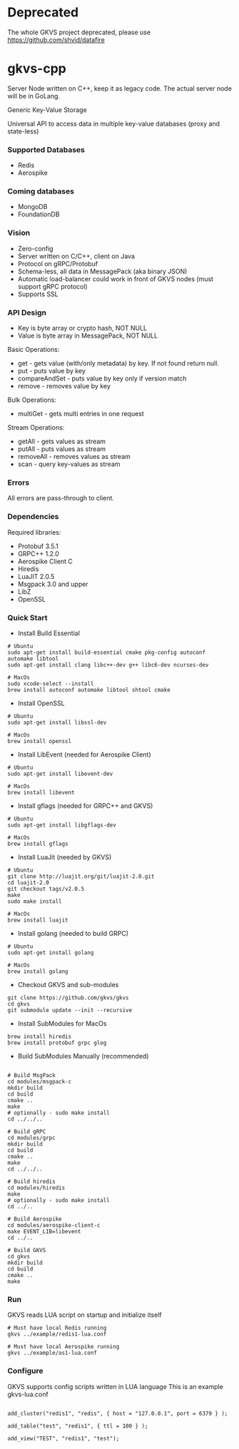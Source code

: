 # Deprecated

The whole GKVS project deprecated, please use https://github.com/shvid/datafire

# gkvs-cpp

Server Node written on C++, keep it as legacy code. The actual server node will be in GoLang.

Generic Key-Value Storage

Universal API to access data in multiple key-value databases (proxy and state-less)

### Supported Databases
* Redis
* Aerospike

### Coming databases
* MongoDB
* FoundationDB

### Vision
* Zero-config
* Server written on C/C++, client on Java
* Protocol on gRPC/Protobuf
* Schema-less, all data in MessagePack (aka binary JSON)
* Automatic load-balancer could work in front of GKVS nodes (must support gRPC protocol)
* Supports SSL

### API Design

* Key is byte array or crypto hash, NOT NULL
* Value is byte array in MessagePack, NOT NULL

Basic Operations:
* get - gets value (with/only metadata) by key. If not found return null.
* put - puts value by key
* compareAndSet - puts value by key only if version match
* remove - removes value by key

Bulk Operations:
* multiGet - gets multi entries in one request

Stream Operations:
* getAll - gets values as stream
* putAll - puts values as stream
* removeAll - removes values as stream
* scan - query key-values as stream

### Errors 

All errors are pass-through to client.

### Dependencies

Required libraries:
* Protobuf 3.5.1
* GRPC++ 1.2.0
* Aerospike Client C
* Hiredis
* LuaJIT 2.0.5
* Msgpack 3.0 and upper
* LibZ
* OpenSSL

### Quick Start

* Install Build Essential
```
# Ubuntu
sudo apt-get install build-essential cmake pkg-config autoconf automake libtool
sudo apt-get install clang libc++-dev g++ libc6-dev ncurses-dev

# MacOs
sudo xcode-select --install
brew install autoconf automake libtool shtool cmake
```

* Install OpenSSL
```
# Ubuntu
sudo apt-get install libssl-dev

# MacOs
brew install openssl
```

* Install LibEvent (needed for Aerospike Client)
```
# Ubuntu
sudo apt-get install libevent-dev

# MacOs
brew install libevent
```

* Install gflags (needed for GRPC++ and GKVS)
```
# Ubuntu
sudo apt-get install libgflags-dev

# MacOs
brew install gflags
```

* Install LuaJit (needed by GKVS)
```
# Ubuntu
git clone http://luajit.org/git/luajit-2.0.git
cd luajit-2.0
git checkout tags/v2.0.5
make
sudo make install

# MacOs
brew install luajit
```

* Install golang (needed to build GRPC)
```
# Ubuntu
sudo apt-get install golang

# MacOs
brew install golang
```

* Checkout GKVS and sub-modules
```
git clone https://github.com/gkvs/gkvs
cd gkvs
git submodule update --init --recursive
```

* Install SubModules for MacOs
```
brew install hiredis
brew install protobuf grpc glog
```

* Build SubModules Manually (recommended)
```

# Build MsgPack
cd modules/msgpack-c
mkdir build
cd build
cmake ..
make
# optionally - sudo make install
cd ../../..

# Build gRPC
cd modules/grpc
mkdir build
cd build
cmake ..
make
cd ../../..

# Build hiredis
cd modules/hiredis
make
# optionally - sudo make install
cd ../..

# Build Aerospike
cd modules/aerospike-client-c
make EVENT_LIB=libevent
cd ../..

# Build GKVS
cd gkvs
mkdir build
cd build
cmake ..
make
```

### Run

GKVS reads LUA script on startup and initialize itself

```
# Must have local Redis running
gkvs ../example/redis1-lua.conf

# Must have local Aerospike running
gkvs ../example/as1-lua.conf
```

### Configure

GKVS supports config scripts written in LUA language
This is an example gkvs-lua.conf
```

add_cluster("redis1", "redis", { host = "127.0.0.1", port = 6379 } );

add_table("test", "redis1", { ttl = 100 } );

add_view("TEST", "redis1", "test");

```
